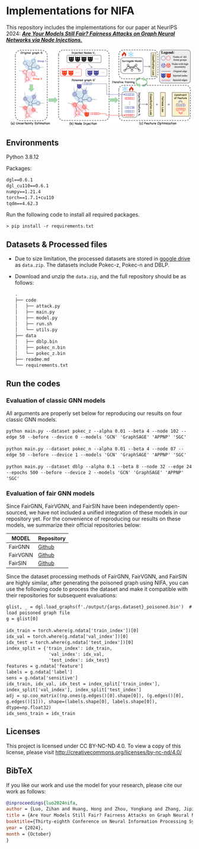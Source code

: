 # Implementations for NIFA

This repository includes the implementations for our paper at NeurIPS 2024: [***Are Your Models Still Fair? Fairness Attacks on Graph Neural Networks via Node Injections.***](https://arxiv.org/abs/2406.03052)

<img src="https://github.com/CGCL-codes/NIFA/blob/main/framework.png" alt="Framework of NIFA">

## Environments

Python 3.8.12

Packages:

```
dgl==0.6.1
dgl_cu110==0.6.1
numpy==1.21.4
torch==1.7.1+cu110
tqdm==4.62.3
```

Run the following code to install all required packages.

```
> pip install -r requirements.txt
```

## Datasets & Processed files

- Due to size limitation, the processed datasets are stored in  [google drive](https://drive.google.com/file/d/1WJYj8K3_H3GmJg-RZeRsJ8Z64gt3qCnq/view?usp=drive_link) as `data.zip`. The datasets include Pokec-z, Pokec-n and DBLP. 

- Download and unzip the `data.zip`, and the full repository should be as follows:

  ```
  .
  ├── code
  │   ├── attack.py
  │   ├── main.py
  │   ├── model.py
  │   ├── run.sh
  │   └── utils.py
  ├── data
  │   ├── dblp.bin
  │   ├── pokec_n.bin
  │   └── pokec_z.bin
  ├── readme.md
  └── requirements.txt
  ```

## Run the codes

### Evaluation of classic GNN models

All arguments are properly set below for reproducing our results on four classic GNN models. 

```
python main.py --dataset pokec_z --alpha 0.01 --beta 4 --node 102 --edge 50 --before --device 0 --models 'GCN' 'GraphSAGE' 'APPNP' 'SGC'

python main.py --dataset pokec_n --alpha 0.01 --beta 4 --node 87 --edge 50 --before --device 1 --models 'GCN' 'GraphSAGE' 'APPNP' 'SGC'

python main.py --dataset dblp --alpha 0.1 --beta 8 --node 32 --edge 24 --epochs 500 --before --device 2 --models 'GCN' 'GraphSAGE' 'APPNP' 'SGC'
```

### Evaluation of fair GNN models

Since FairGNN, FairVGNN, and FairSIN have been independently open-sourced, we have not included a unified integration of these models in our repository yet. For the convenience of reproducing our results on these models, we summarize their official repositories below:

| MODEL      | Repository |
| ---------- | ---------- |
| FairGNN    | [Github](https://github.com/EnyanDai/FairGNN)     |
| FairVGNN   | [Github](https://github.com/yuwvandy/FairVGNN)    |
| FairSIN    | [Github](https://github.com/BUPT-GAMMA/FairSIN)   |

Since the dataset processing methods of FairGNN, FairVGNN, and FairSIN are highly similar, after generating the poisoned graph using NIFA, you can use the following code to process the dataset and make it compatible with their repositories for subsequent evaluations:

```
glist, _ = dgl.load_graphs(f'./output/{args.dataset}_poisoned.bin')  # load poisoned graph file
g = glist[0]

idx_train = torch.where(g.ndata['train_index'])[0]
idx_val = torch.where(g.ndata['val_index'])[0]
idx_test = torch.where(g.ndata['test_index'])[0]
index_split = {'train_index': idx_train,
                'val_index': idx_val,
                'test_index': idx_test}
features = g.ndata['feature']
labels = g.ndata['label']
sens = g.ndata['sensitive'] 
idx_train, idx_val, idx_test = index_split['train_index'], index_split['val_index'], index_split['test_index']
adj = sp.coo_matrix((np.ones(g.edges()[0].shape[0]), (g.edges()[0], g.edges()[1])), shape=(labels.shape[0], labels.shape[0]), dtype=np.float32)
idx_sens_train = idx_train
```

## Licenses

This project is licensed under CC BY-NC-ND 4.0. To view a copy of this license, please visit http://creativecommons.org/licenses/by-nc-nd/4.0/

## BibTeX

If you like our work and use the model for your research, please cite our work as follows:

```bibtex
@inproceedings{luo2024nifa,
author = {Luo, Zihan and Huang, Hong and Zhou, Yongkang and Zhang, Jiping and Chen, Nuo and Jin, Hai},
title = {Are Your Models Still Fair? Fairness Attacks on Graph Neural Networks via Node Injections},
booktitle={Thirty-eighth Conference on Neural Information Processing Systems},
year = {2024},
month = {October}
}
``` 
